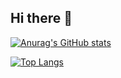 ## Hi there 👋

[![Anurag's GitHub stats](https://github-readme-stats.vercel.app/api?username=Yair-Bataglia&show_icons=true&theme=date_night)](https://github.com/anuraghazra/github-readme-stats)

[![Top Langs](https://github-readme-stats.vercel.app/api/top-langs/?username=Yair-Bataglia&layout=compact)](https://github.com/anuraghazra/github-readme-stats)
